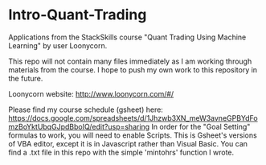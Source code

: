 # Intro-Quant-Trading
Applications from the StackSkills course "Quant Trading Using Machine Learning" by user Loonycorn.

This repo will not contain many files immediately as I am working through materials from the course.
I hope to push my own work to this repository in the future.

Loonycorn website: http://www.loonycorn.com/#/

Please find my course schedule (gsheet) here: https://docs.google.com/spreadsheets/d/1Jhzwb3XN_meW3avneGPBYdFomzBoYktUbqGJpdBboIQ/edit?usp=sharing
In order for the "Goal Setting" formulas to work, you will need to enable Scripts. 
This is Gsheet's versions of VBA editor, except it is in Javascript rather than Visual Basic.
You can find a .txt file in this repo with the simple 'mintohrs' function I wrote. 

